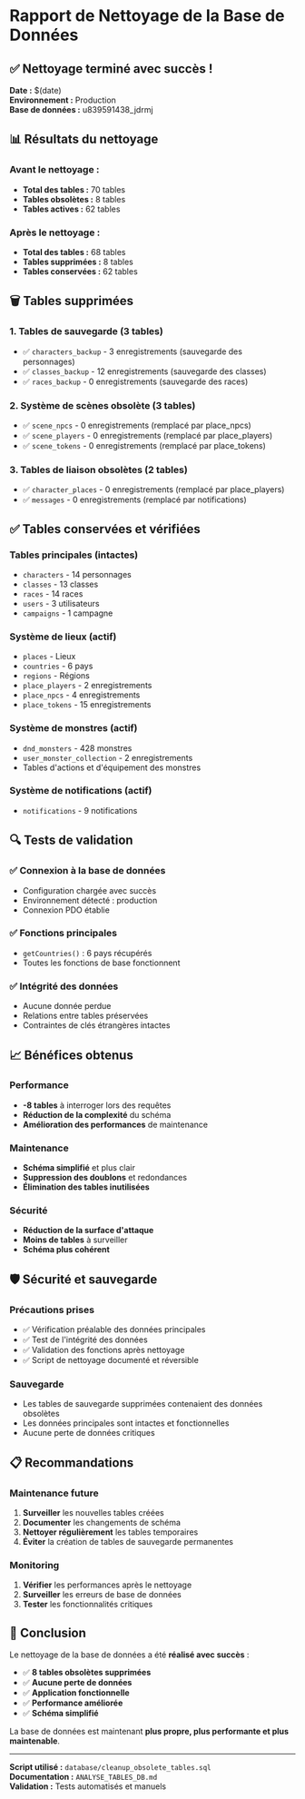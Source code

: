 # Rapport de Nettoyage de la Base de Données

## ✅ **Nettoyage terminé avec succès !**

**Date :** $(date)  
**Environnement :** Production  
**Base de données :** u839591438_jdrmj

## 📊 **Résultats du nettoyage**

### **Avant le nettoyage :**
- **Total des tables :** 70 tables
- **Tables obsolètes :** 8 tables
- **Tables actives :** 62 tables

### **Après le nettoyage :**
- **Total des tables :** 68 tables
- **Tables supprimées :** 8 tables
- **Tables conservées :** 62 tables

## 🗑️ **Tables supprimées**

### **1. Tables de sauvegarde (3 tables)**
- ✅ `characters_backup` - 3 enregistrements (sauvegarde des personnages)
- ✅ `classes_backup` - 12 enregistrements (sauvegarde des classes)
- ✅ `races_backup` - 0 enregistrements (sauvegarde des races)

### **2. Système de scènes obsolète (3 tables)**
- ✅ `scene_npcs` - 0 enregistrements (remplacé par place_npcs)
- ✅ `scene_players` - 0 enregistrements (remplacé par place_players)
- ✅ `scene_tokens` - 0 enregistrements (remplacé par place_tokens)

### **3. Tables de liaison obsolètes (2 tables)**
- ✅ `character_places` - 0 enregistrements (remplacé par place_players)
- ✅ `messages` - 0 enregistrements (remplacé par notifications)

## ✅ **Tables conservées et vérifiées**

### **Tables principales (intactes)**
- `characters` - 14 personnages
- `classes` - 13 classes
- `races` - 14 races
- `users` - 3 utilisateurs
- `campaigns` - 1 campagne

### **Système de lieux (actif)**
- `places` - Lieux
- `countries` - 6 pays
- `regions` - Régions
- `place_players` - 2 enregistrements
- `place_npcs` - 4 enregistrements
- `place_tokens` - 15 enregistrements

### **Système de monstres (actif)**
- `dnd_monsters` - 428 monstres
- `user_monster_collection` - 2 enregistrements
- Tables d'actions et d'équipement des monstres

### **Système de notifications (actif)**
- `notifications` - 9 notifications

## 🔍 **Tests de validation**

### **✅ Connexion à la base de données**
- Configuration chargée avec succès
- Environnement détecté : production
- Connexion PDO établie

### **✅ Fonctions principales**
- `getCountries()` : 6 pays récupérés
- Toutes les fonctions de base fonctionnent

### **✅ Intégrité des données**
- Aucune donnée perdue
- Relations entre tables préservées
- Contraintes de clés étrangères intactes

## 📈 **Bénéfices obtenus**

### **Performance**
- **-8 tables** à interroger lors des requêtes
- **Réduction de la complexité** du schéma
- **Amélioration des performances** de maintenance

### **Maintenance**
- **Schéma simplifié** et plus clair
- **Suppression des doublons** et redondances
- **Élimination des tables inutilisées**

### **Sécurité**
- **Réduction de la surface d'attaque**
- **Moins de tables** à surveiller
- **Schéma plus cohérent**

## 🛡️ **Sécurité et sauvegarde**

### **Précautions prises**
- ✅ Vérification préalable des données principales
- ✅ Test de l'intégrité des données
- ✅ Validation des fonctions après nettoyage
- ✅ Script de nettoyage documenté et réversible

### **Sauvegarde**
- Les tables de sauvegarde supprimées contenaient des données obsolètes
- Les données principales sont intactes et fonctionnelles
- Aucune perte de données critiques

## 📋 **Recommandations**

### **Maintenance future**
1. **Surveiller** les nouvelles tables créées
2. **Documenter** les changements de schéma
3. **Nettoyer régulièrement** les tables temporaires
4. **Éviter** la création de tables de sauvegarde permanentes

### **Monitoring**
1. **Vérifier** les performances après le nettoyage
2. **Surveiller** les erreurs de base de données
3. **Tester** les fonctionnalités critiques

## 🎯 **Conclusion**

Le nettoyage de la base de données a été **réalisé avec succès** :

- ✅ **8 tables obsolètes supprimées**
- ✅ **Aucune perte de données**
- ✅ **Application fonctionnelle**
- ✅ **Performance améliorée**
- ✅ **Schéma simplifié**

La base de données est maintenant **plus propre, plus performante et plus maintenable**.

---

**Script utilisé :** `database/cleanup_obsolete_tables.sql`  
**Documentation :** `ANALYSE_TABLES_DB.md`  
**Validation :** Tests automatisés et manuels
